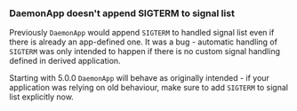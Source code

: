 ### DaemonApp doesn't append SIGTERM to signal list

Previously `DaemonApp` would append `SIGTERM` to handled signal
list even if there is already an app-defined one. It was a bug - automatic
handling of `SIGTERM` was only intended to happen if there is no custom
signal handling defined in derived application.

Starting with 5.0.0 `DaemonApp` will behave as originally intended - if your
application was relying on old behaviour, make sure to add `SIGTERM` to signal
list explicitly now.

